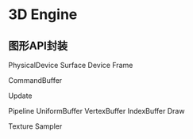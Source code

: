 # 3D Engine  

## 图形API封装  
PhysicalDevice
Surface
Device
Frame

CommandBuffer

Update

Pipeline
UniformBuffer
VertexBuffer
IndexBuffer
Draw

Texture
Sampler